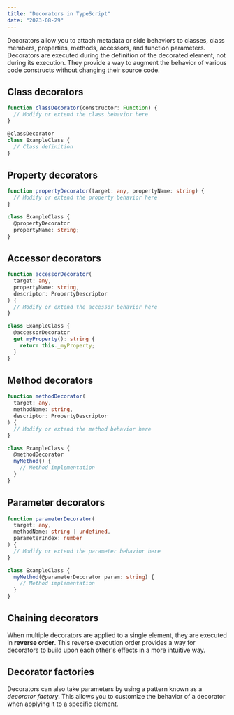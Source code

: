 ```yaml
---
title: "Decorators in TypeScript"
date: "2023-08-29"
---
```


Decorators allow you to attach metadata or side behaviors to classes, class members, properties, methods, accessors, and function parameters. Decorators are executed during the definition of the decorated element, not during its execution. They provide a way to augment the behavior of various code constructs without changing their source code.

## Class decorators

```ts
function classDecorator(constructor: Function) {
  // Modify or extend the class behavior here
}

@classDecorator
class ExampleClass {
  // Class definition
}
```

## Property decorators

```ts
function propertyDecorator(target: any, propertyName: string) {
  // Modify or extend the property behavior here
}

class ExampleClass {
  @propertyDecorator
  propertyName: string;
}
```

## Accessor decorators

```ts
function accessorDecorator(
  target: any,
  propertyName: string,
  descriptor: PropertyDescriptor
) {
  // Modify or extend the accessor behavior here
}

class ExampleClass {
  @accessorDecorator
  get myProperty(): string {
    return this._myProperty;
  }
}
```

## Method decorators

```ts
function methodDecorator(
  target: any,
  methodName: string,
  descriptor: PropertyDescriptor
) {
  // Modify or extend the method behavior here
}

class ExampleClass {
  @methodDecorator
  myMethod() {
    // Method implementation
  }
}
```

## Parameter decorators

```ts
function parameterDecorator(
  target: any,
  methodName: string | undefined,
  parameterIndex: number
) {
  // Modify or extend the parameter behavior here
}

class ExampleClass {
  myMethod(@parameterDecorator param: string) {
    // Method implementation
  }
}
```

## Chaining decorators

When multiple decorators are applied to a single element, they are executed in **reverse order**. This reverse execution order provides a way for decorators to build upon each other's effects in a more intuitive way.

## Decorator factories

Decorators can also take parameters by using a pattern known as a _decorator factory_. This allows you to customize the behavior of a decorator when applying it to a specific element.
